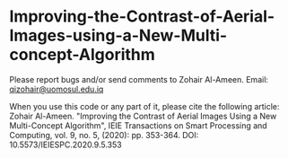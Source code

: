 # Improving-the-Contrast-of-Aerial-Images-using-a-New-Multi-concept-Algorithm

Please report bugs and/or send comments to Zohair Al-Ameen.
Email: qizohair@uomosul.edu.iq

When you use this code or any part of it, please cite the following article:  
Zohair Al-Ameen. "Improving the Contrast of Aerial Images Using a New Multi-Concept Algorithm", IEIE Transactions on Smart Processing and Computing, vol. 9, no. 5, (2020): pp. 353-364. DOI: 10.5573/IEIESPC.2020.9.5.353
